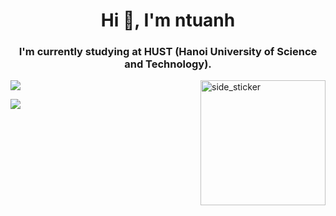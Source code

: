 <h1 align="center">Hi 👋, I'm ntuanh</h1>
<h3 align="center">I'm currently studying at HUST (Hanoi University of Science and Technology).</h3>  
<img align="right" width=200px height=200px alt="side_sticker" src="https://media.giphy.com/media/TEnXkcsHrP4YedChhA/giphy.gif" />


<!---
ntuanh/ntuanh is a ✨ special ✨ repository because its `README.md` (this file) appears on your GitHub profile.
You can click the Preview link to take a look at your changes.
--->
<picture>
  <source
    srcset="https://github-readme-stats.vercel.app/api?username=ntuanh&show_icons=true&theme=dark"
    media="(prefers-color-scheme: dark)"
  />
  <source
    srcset="https://github-readme-stats.vercel.app/api?username=ntuanh&show_icons=true"
    media="(prefers-color-scheme: light), (prefers-color-scheme: no-preference)"
  />
  <img src="https://github-readme-stats.vercel.app/api?username=ntuanh&show_icons=true&theme=tokyonight" />
</picture>


<a href="https://github.com/ntuanh/github-readme-stats"><img align="center" src="https://github-readme-stats.vercel.app/api/top-langs/?username=ntuanh&layout=compact&theme=buefy&hide_border=true" /></a> 

